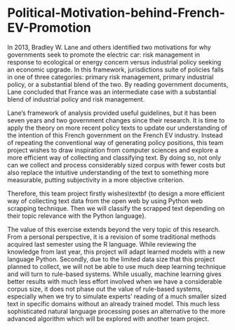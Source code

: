 # Political-Motivation-behind-French-EV-Promotion

In 2013, Bradley W. Lane and others identified two motivations for why governments seek to promote the electric car: risk management in response to ecological or energy concern versus industrial policy seeking an economic upgrade. In this framework, jurisdictions suite of policies falls in one of three categories: primary risk management, primary industrial policy, or a substantial blend of the two. By reading government documents, Lane concluded that France was an intermediate case with a substantial blend of industrial policy and risk management.

Lane’s framework of analysis provided useful guidelines, but it has been seven years and two government changes since their research. It is time to apply the theory on more recent policy texts to update our understanding of the intention of this French government on the French EV industry. Instead of repeating the conventional way of generating policy positions, this team project wishes to draw inspiration from computer sciences and explore a more efficient way of collecting and classifying text. By doing so, not only can we collect and process considerably sized corpus with fewer costs but also replace the intuitive understanding of the text to something more measurable, putting subjectivity in a more objective criterion. 

Therefore, this team project firstly wishes\textbf {to design a more efficient way of collecting text data from the open web by using Python web scrapping technique. Then we will classify the scrapped text depending on their topic relevance with the Python language}. 

The value of this exercise extends beyond the very topic of this research. From a personal perspective, it is a revision of some traditional methods acquired last semester using the R language. While reviewing the knowledge from last year, this project will adapt learned models with a new language Python. Secondly, due to the limited data size that this project planned to collect, we will not be able to use much deep learning technique and will turn to rule-based systems. While usually, machine learning gives better results with much less effort involved when we have a considerable corpus size, it does not phase out the value of rule-based systems, especially when we try to simulate experts’ reading of a much smaller sized text in specific domains without an already trained model. This much less sophisticated natural language processing poses an alternative to the more advanced algorithm which will be explored with another team project. 
